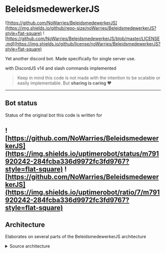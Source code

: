 #  BeleidsmedewerkerJS
![https://github.com/NoWarries/BeleidsmedewerkerJS](https://img.shields.io/github/repo-size/noWarries/BeleidsmedewerkerJS?style=flat-square)
![https://github.com/NoWarries/BeleidsmedewerkerJS/blob/master/LICENSE.md](https://img.shields.io/github/license/noWarries/BeleidsmedewerkerJS?style=flat-square)

Yet another discord bot. Made specifically for single server use.

with DiscordJS v14 and slash commands implemented

> Keep in mind this code is not made with the intention to be scalable or easily implementable.
> But **sharing is caring ❤** ️


---

## Bot status
Status of the original bot this code is written for

![https://github.com/NoWarries/BeleidsmedewerkerJS](https://img.shields.io/uptimerobot/status/m791920242-284fcba336d9972fc3fd9767?style=flat-square)
![https://github.com/NoWarries/BeleidsmedewerkerJS](https://img.shields.io/uptimerobot/ratio/7/m791920242-284fcba336d9972fc3fd9767?style=flat-square)
---

## Architecture
Elaborates on several parts of the BeleidsmedewerkerJS architecture

<details>
<summary>Source architecture</summary>

The source folder contains the projects most important files.
Including but not limited to : events, handlers and triggers

#### Folder types
> **Callable** folders contain files that should be
> (and/or) can be used by other parts of the program

> **Triggered** folders contain files that should be
>  called or triggered. These are generally executables

| Folder   | Callable | Triggered |
|----------|----------|-----------|
| Commands | ❌        | ✅         |
| Events   | ❌        | ✅         |
| Cogs     | ❌        | ❌         |
| Handler  | ✅        | ❌         |

#### Layout & Context
```js
/src/
    /** 
     * => Controller file of the project
     * main.js is responsible for the main functionality of the project.
     * It initialises and sets up the client||shard
     * And handles all the logic
     */
    /main.js/
        
    /**
     * The api folder is used/contains the api specification details
     * This can be routes/middleware/controllers etc.
     */
    /api/

    /**
     * Cogs (gears) are execute on run scripts.
     * They become and stay available/running on application start.
     * Generally not meant to be called. Service as is
     * 
     * Example
     * - Application Proggramming Interface (API)
     * - x time passed event
     */
    /cogs/

    /**
     * Commands are trigers that are executed on a command (by user)
     * Listeneners are created on application start up.
     * 
     * - data {SlashCommandBuilder}
     * SlashCommandBuilder object 
     * context for creating/registering and utilising slash commands
     *
     * - execute {function|Promise
     * The function to execute on trigger
     */
    /commands/

    /**
     * Events are triggered by the application.
     * Listeners are created on application on start up.
     * Events are triggered by user/channel/guild/bot/etc.
     * So not directly by users request/command
     * 
     * - execute {function|Promise}
     * The function to execute on trigger
     * 
     * - once {boolean}
     *  If the event should only be run once
     * 
     *  Example : ready event should only be run once since the client will only become ready once
     *  
     */
    /events/

    /**
     * Handlers are common functions that can be used by multiple events.
     * In various use cases. Not limited to one.
     *
     * Example
     * - getting database information
     * - sending out messages to configured channels
     */
    /handlers/

    /**
     * Addition to the database handler, centralised way to take out database from Prisma
     * Like this specifcation details can be stored seperated in the repository instead if the service
     */
    /repository/
```
</details>
